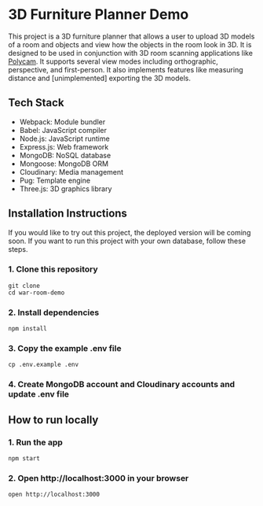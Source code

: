 # 3D Furniture Planner Demo

This project is a 3D furniture planner that allows a user to upload 3D models of a room and objects 
and view how the objects in the room look in 3D. It is designed to be used in conjunction with 3D
room scanning applications like [Polycam](https://poly.cam/). It supports several view modes including
orthographic, perspective, and first-person. It also implements features like measuring distance and 
[unimplemented] exporting the 3D models.

## Tech Stack

- Webpack: Module bundler
- Babel: JavaScript compiler
- Node.js: JavaScript runtime
- Express.js: Web framework
- MongoDB: NoSQL database
- Mongoose: MongoDB ORM
- Cloudinary: Media management
- Pug: Template engine
- Three.js: 3D graphics library
  
## Installation Instructions

If you would like to try out this project, the deployed version will be coming soon.
If you want to run this project with your own database, follow these steps. 

### 1. Clone this repository
```
git clone 
cd war-room-demo
```

### 2. Install dependencies
```
npm install
```

### 3. Copy the example .env file
```
cp .env.example .env
```

### 4. Create MongoDB account and Cloudinary accounts and update .env file

## How to run locally

### 1. Run the app
```
npm start
```

### 2. Open http://localhost:3000 in your browser
```
open http://localhost:3000
```


